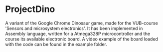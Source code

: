 # ProjectDino

A variant of the Google Chrome Dinosaur game, made for the VUB-course 'Sensors and microsystem electronics'. It has been implemented in Assembly language, written for a Atmega328P microcontroller and the course its available electronic board. A video example of the board loaded with the code can be found in the example folder.